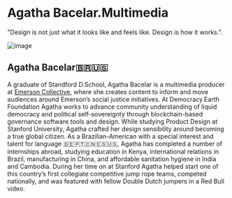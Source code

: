 # Agatha Bacelar.Multimedia
"Design is not just what it looks like and feels like. Design is how it works.".

![image](https://user-images.githubusercontent.com/24529258/37628069-ced1c4e6-2b94-11e8-9a2e-da26c0fba86d.png)

## Agatha Bacelar🇧🇷🇺🇸

A graduate of Standford D.School, Agatha Bacelar is a multimedia producer at [Emerson Collective](http://www.emersoncollective.com/our-team), where she creates content to inform and move audiences around Emerson’s social justice initiatives. At Democracy.Earth Foundation Agatha works to advance community understanding of liquid democracy and political self-sovereignty through blockchain-based governance software tools and design.  While studying Product Design at Stanford University, Agatha crafted her design sensibility around becoming a true global citizen. As a Brazilian-American with a special interest and talent for language 🇩🇪🇵🇹🇨🇳🇪🇸🇺🇸, Agatha has  completed a number of internships abroad, studying education in Kenya, international relations in Brazil, manufacturing in China, and affordable sanitation hygiene in India and Cambodia. During her time on at Stanford Agatha helped start one of this country’s first collegiate competitive jump rope teams, competed nationally, and was featured with fellow Double Dutch jumpers in a Red Bull video.  

